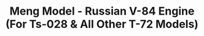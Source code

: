 ---
layout: product
title: "Meng Model - Russian V-84 Engine (For Ts-028 & All Other T-72 Models)"
price: "TBA" 
desc: "N/A"
img_path: "/assets/img/MMSPS028.jpg"
brand: "N/A"
available: false
special_offer: false
new: false
soon: false
cat: "010000"
subcat: "011000"
subsubcat: "0N/A"
sifra: "MMSPS028"
---